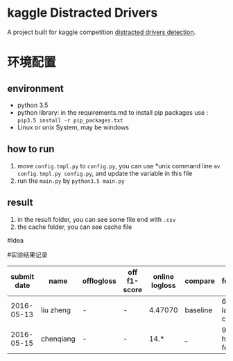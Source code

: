 # kaggle Distracted Drivers
A project built for kaggle competition [distracted drivers detection](https://www.kaggle.com/c/state-farm-distracted-driver-detection).

# 环境配置

## environment

* python 3.5
* python library:
    in the requirements.md
    to install pip packages use : `pip3.5 install -r pip_packages.txt`
* Linux or unix System, may be windows
    
## how to run
1. move `config.tmpl.py` to `config.py`, you can use *unix command line `mv config.tmpl.py config.py`, and update the variable in this file 
2. run the `main.py` by `python3.5 main.py`

## result

1. in the result folder, you can see some file end with `.csv`
2. the cache folder, you can see cache file

#Idea



#实验结果记录

| submit date | name      | offlogloss | off f1-score    | online  logloss |   compare   |feature                  | model   | other trick                                   | comments                |
| ----------  |--------   | ---        |----             |---------        | ------------|-------------------------|---------|-----------------------------------------------|----------               |
| 2016-05-13  | liu zheng |   -        | -               |    4.47070      |   baseline  |   6 conv layers cnn     | cnn     | mirror,rotate,resize 64x64                    | what a shame....        |
| 2016-05-15  | chenqiang |   -        |  -              |     14.*        |   *_*       |   9600 hog feature      | forest  | no                                            | it must be over-fitting |
